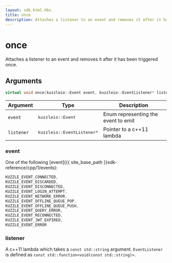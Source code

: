 ```yaml
---
layout: sdk.html.hbs
title: once
description: Attaches a listener to an event and removes it after it has been triggered once
---
```


# once

Attaches a listener to an event and removes it after it has been triggered once.

## Arguments

```cpp
virtual void once(kuzzleio::Event event, kuzzleio::EventListener* listener) = 0;
```

| Argument   | Type                      | Description
| ---------- | ------------------------- | ----------------------------
| `event`    | <pre>kuzzleio::Event</pre>  | Enum representing the event to emit
| `listener` | <pre>kuzzleio::EventListener\*</pre> | Pointer to a c++11 lambda

### event

One of the following [event]({{ site_base_path }}sdk-reference/cpp/1/events):

```cpp
KUZZLE_EVENT_CONNECTED,
KUZZLE_EVENT_DISCARDED,
KUZZLE_EVENT_DISCONNECTED,
KUZZLE_EVENT_LOGIN_ATTEMPT,
KUZZLE_EVENT_NETWORK_ERROR,
KUZZLE_EVENT_OFFLINE_QUEUE_POP,
KUZZLE_EVENT_OFFLINE_QUEUE_PUSH,
KUZZLE_EVENT_QUERY_ERROR,
KUZZLE_EVENT_RECONNECTED,
KUZZLE_EVENT_JWT_EXPIRED,
KUZZLE_EVENT_ERROR
```

### listener

A c++11 lambda which takes a `const std::string` argument.
`EventListener` is defined as `const std::function<void(const std::string)>`.
